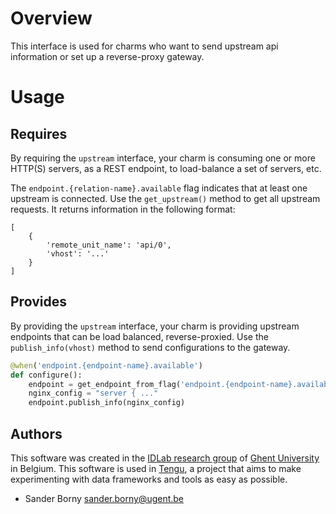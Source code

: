

# Overview
This interface is used for charms who want to send upstream api information or set up a reverse-proxy gateway.

# Usage
## Requires
By requiring the `upstream` interface, your charm is consuming one or more HTTP(S) servers, as a REST endpoint, to load-balance a set of servers, etc.

The `endpoint.{relation-name}.available` flag indicates that at least one upstream is connected. Use the `get_upstream()` method to get all upstream requests. It returns information in the following format:
```
[
    {
        'remote_unit_name': 'api/0',
        'vhost': '...'
    }
]
```

## Provides

By providing the `upstream` interface, your charm is providing upstream endpoints that can be load balanced, reverse-proxied. Use the `publish_info(vhost)` method to send configurations to the gateway.

```python
@when('endpoint.{endpoint-name}.available')
def configure():
    endpoint = get_endpoint_from_flag('endpoint.{endpoint-name}.available')
    nginx_config = "server { ..."
    endpoint.publish_info(nginx_config)
```


## Authors

This software was created in the [IDLab research group](https://www.ugent.be/ea/idlab) of [Ghent University](https://www.ugent.be) in Belgium. This software is used in [Tengu](https://tengu.io), a project that aims to make experimenting with data frameworks and tools as easy as possible.

 - Sander Borny <sander.borny@ugent.be>

